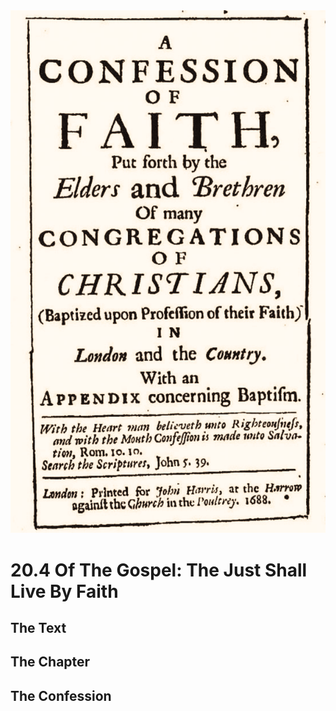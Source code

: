 <img class="intro-right" src="art-1689.png">

# 20.4 Of The Gospel: The Just Shall Live By Faith

## The Text

## The Chapter

## The Confession

